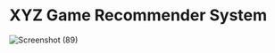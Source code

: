 # XYZ Game Recommender System
![Screenshot (89)](https://user-images.githubusercontent.com/100548755/192379889-3c7184e0-1b2c-4fa3-92a0-14dbed9a138c.png)


